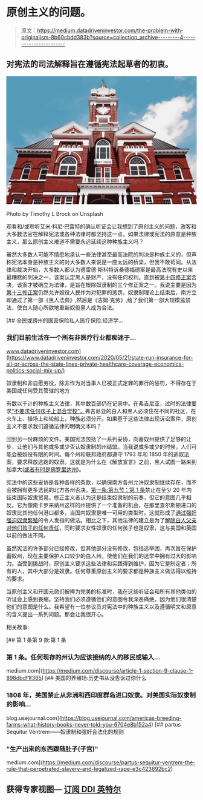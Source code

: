 # 原创主义的问题。

> 原文：<https://medium.datadriveninvestor.com/the-problem-with-originalism-8b60cbdd383b?source=collection_archive---------4----------------------->

## 对宪法的司法解释旨在遵循宪法起草者的初衷。

![](img/d86e0f7256827cb0fd9cb723ab7d2dee.png)

Photo by Timothy L Brock on Unsplash

观看和/或聆听艾米·科尼·巴雷特的确认听证会让我想到了原创主义的问题，政客和大多数法官在解释宪法或各种法律时都坚持这一点。如果法律或宪法的原意是种族主义，那么原创主义难道不需要永远延续这种种族主义吗？

虽然大多数人可能不情愿地承认一些法律甚至最高法院的判决是种族主义的，但声称宪法本身是种族主义的对大多数人来说是一座太远的桥梁，但我不敢苟同。从法律和裁决开始，大多数人都认为德雷德·斯科特诉桑德福德案是最高法院有史以来最糟糕的判决之一，该案认定黑人是财产，没有任何权利。直到被[第十四修正案](https://www.history.com/topics/black-history/fourteenth-amendment)否决，该案才被确立为法律，是旨在根除奴隶制的三个修正案之一。我说主要是因为[第十三修正案](https://www.archives.gov/historical-docs/13th-amendment)仍然允许奴役人民作为对犯罪的惩罚。奴隶制理论上结束后，南方立即通过了第一部《黑人法典》,然后是《吉姆·克劳》,给了我们第一部大规模监禁法，使白人随心所欲地重新奴役黑人成为合法。

[](https://www.datadriveninvestor.com/2020/05/21/state-run-insurance-for-all-or-across-the-state-lines-private-healthcare-coverage-economics-politics-social-mix-up/) [## 全民或跨州的国营保险私人医疗保险:经济学…

### 我们目前生活在一个所有非医疗行业都痴迷于…

www.datadriveninvestor.com](https://www.datadriveninvestor.com/2020/05/21/state-run-insurance-for-all-or-across-the-state-lines-private-healthcare-coverage-economics-politics-social-mix-up/) 

奴隶制和非自愿劳役，除非作为对当事人已被正式定罪的罪行的惩罚，不得存在于美国或任何受其管辖的地方

有数以千计的种族主义法律，其中数百部仍在记录中。在弗吉尼亚，过时的法律要求[“不要求任何孩子上混合学校”，](https://www.washingtonpost.com/local/virginia-politics/virginia-looks-at-scrapping-defunct-racist-laws-still-on-the-books/2019/12/05/e06b3b62-1781-11ea-9110-3b34ce1d92b1_story.html)弗吉尼亚的白人和黑人必须住在不同的社区，在火车上、操场上和轮船上，种族必须分开。如果基于这些法律出现诉讼案件，原创主义不要求我们遵循法律的明确文本吗？

回到另一份麻烦的文件。美国宪法包括了一系列妥协，向蓄奴州提供了足够的让步，让他们与其他或多或少否认奴隶制的州结盟。当我说或多或少的时候，人们可能会被奴役有限的时间。每个州和联邦政府都遵守 1793 年和 1850 年的逃奴法案，要求释放逃跑的奴隶。这就是为什么在《解放宣言》之前，黑人试图一路来到加拿大([或者有时是佛罗里达州](https://medium.com/an-idea/when-other-people-tell-your-history-f34c438c1e9))。

宪法中的这些妥协是各种各样的条款，以确保南方各州允许奴隶制继续存在，而不会被拥有更多选民的北方各州否决。[第一条:第九节；第 1 条](https://medium.com/discourse/article-1-section-9-clause-1-898dbdf1f365)禁止在至少 20 年内结束国际奴隶贸易。修正主义者认为这是结束奴隶制的前奏，但它的意图几乎相反。它为像南卡罗来纳州这样的州提供了一个准备的机会，在那里查尔斯顿进口的奴隶比其他任何港口都多，当国内奴隶是唯一可用的类型时。这就形成了[通过强奸强迫奴隶繁殖](https://blog.usejournal.com/americas-breeding-farms-what-history-books-never-told-you-6704e8b152a4)的令人发指的做法。相比之下，其他法律的建立是为了[解除白人父亲对他们孩子的任何责任](https://medium.com/discourse/partus-sequitur-ventrem-the-rule-that-perpetrated-slavery-and-legalized-rape-e3c423692bc2)，同时要求女性奴隶的任何孩子也是奴隶，这与美国和英国以前的做法不同。

虽然宪法的许多部分已经修改，但其他部分没有修改，包括选举团，再次旨在保护蓄奴州，现在主要保护人口较少的白人州，使他们在我们的选举中拥有过大的影响力。当受到挑战时，原创主义要求这些法律和实践得到维护，因为它是制定者；所有的人，其中大部分是奴隶。任何尊重原创主义的要求都是种族主义做法得以维持的要求。

当原创主义和开国元勋们被捧为完美的标准时，我在这些听证会和所有其他类似的听证会上感到畏缩。坚持我们必须遵循他们的意图令我深恶痛绝，因为他们很清楚他们的意图是什么。我希望有一位参议员对宪法中的种族主义以及遵循明文和原意的含义提出一系列问题。那会让我很开心。

相关故事:

[](https://medium.com/discourse/article-1-section-9-clause-1-898dbdf1f365) [## 第 1 条第 9 款:第 1 条

### 第 1 条。任何现存的州认为应该接纳的人的移民或输入…

medium.com](https://medium.com/discourse/article-1-section-9-clause-1-898dbdf1f365) [](https://blog.usejournal.com/americas-breeding-farms-what-history-books-never-told-you-6704e8b152a4) [## 美国的养殖场:历史书从没告诉过你什么

### 1808 年，美国禁止从非洲和西印度群岛进口奴隶。对美国实际奴隶制的影响…

blog.usejournal.com](https://blog.usejournal.com/americas-breeding-farms-what-history-books-never-told-you-6704e8b152a4) [](https://medium.com/discourse/partus-sequitur-ventrem-the-rule-that-perpetrated-slavery-and-legalized-rape-e3c423692bc2) [## partus Sequitur Ventrem——奴隶制和强奸合法化的规则

### "生产出来的东西跟随肚子(子宫)"

medium.com](https://medium.com/discourse/partus-sequitur-ventrem-the-rule-that-perpetrated-slavery-and-legalized-rape-e3c423692bc2) 

## 获得专家视图— [订阅 DDI 英特尔](https://datadriveninvestor.com/ddi-intel)
